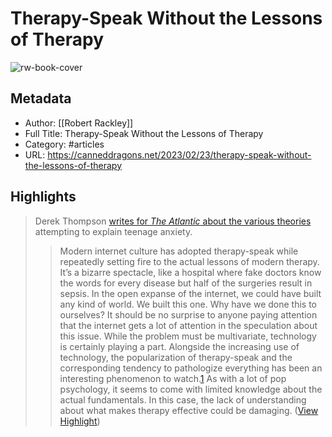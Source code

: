 # Therapy-Speak Without the Lessons of Therapy

![rw-book-cover](https://blotcdn.com/blog_d3ffaa0ab034415fa098e89516e83fbb/_avatars/5dc4b94b-412b-4831-af15-927ea37cc96f.png)

## Metadata
- Author: [[Robert Rackley]]
- Full Title: Therapy-Speak Without the Lessons of Therapy
- Category: #articles
- URL: https://canneddragons.net/2023/02/23/therapy-speak-without-the-lessons-of-therapy

## Highlights

> Derek Thompson [writes for *The Atlantic* about the various theories](https://www.theatlantic.com/newsletters/archive/2023/02/the-tragic-mystery-of-teenage-anxiety/673076/) attempting to explain teenage anxiety.
>  > Modern internet culture has adopted therapy-speak while repeatedly setting fire to the actual lessons of modern therapy. It’s a bizarre spectacle, like a hospital where fake doctors know the words for every disease but half of the surgeries result in sepsis. In the open expanse of the internet, we could have built any kind of world. We built this one. Why have we done this to ourselves?
>  It should be no surprise to anyone paying attention that the internet gets a lot of attention in the speculation about this issue. While the problem must be multivariate, technology is certainly playing a part. Alongside the increasing use of technology, the popularization of therapy-speak and the corresponding tendency to pathologize everything has been an interesting phenomenon to watch.[1](https://canneddragons.net/2023/02/23/therapy-speak-without-the-lessons-of-therapy#footnote-1WP3) As with a lot of pop psychology, it seems to come with limited knowledge about the actual fundamentals. In this case, the lack of understanding about what makes therapy effective could be damaging. ([View Highlight](https://read.readwise.io/read/01gt13gr4ba0wekbhhyv4jnj8e))

